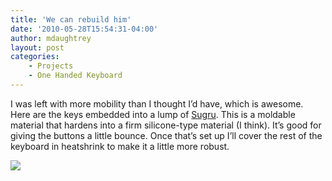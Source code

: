 ```yaml
---
title: 'We can rebuild him'
date: '2010-05-28T15:54:31-04:00'
author: mdaughtrey
layout: post
categories:
    - Projects
    - One Handed Keyboard
---
```


I was left with more mobility than I thought I’d have, which is awesome. Here are the keys embedded into a lump of [Sugru](http://www.sugru.com). This is a moldable material that hardens into a firm silicone-type material (I think). It’s good for giving the buttons a little bounce. Once that’s set up I’ll cover the rest of the keyboard in heatshrink to make it a little more robust.

[![](/assets/uploads/2010/05/l_2048_1536_BF51B9B2-BDB2-4CC6-8C4A-FFEA9C06F9CF.jpeg)](/assets/uploads/2010/05/l_2048_1536_BF51B9B2-BDB2-4CC6-8C4A-FFEA9C06F9CF.jpeg)
